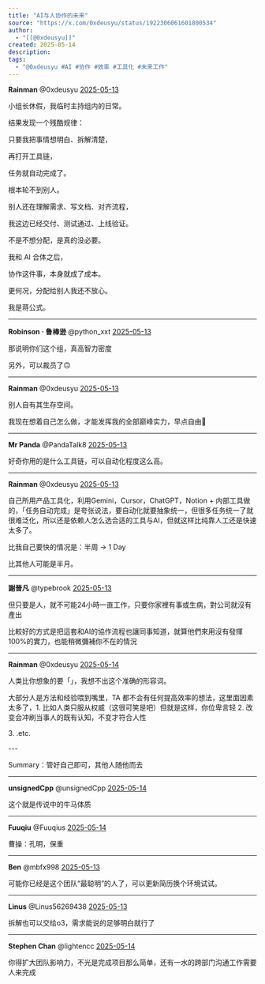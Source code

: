 ```yaml
---
title: "AI与人协作的未来"
source: "https://x.com/0xdeusyu/status/1922306061601800534"
author:
  - "[[@0xdeusyu]]"
created: 2025-05-14
description:
tags:
  - "@0xdeusyu #AI #协作 #效率 #工具化 #未来工作"
---
```

**Rainman** @0xdeusyu [2025-05-13](https://x.com/0xdeusyu/status/1922306061601800534)

小组长休假，我临时主持组内的日常。

结果发现一个残酷规律：

只要我把事情想明白、拆解清楚，

再打开工具链，

任务就自动完成了。

根本轮不到别人。

别人还在理解需求、写文档、对齐流程，

我这边已经交付、测试通过、上线验证。

不是不想分配，是真的没必要。

我和 AI 合体之后，

协作这件事，本身就成了成本。

更何况，分配给别人我还不放心。

我是蒋公式。

---

**Robinson · 鲁棒逊** @python\_xxt [2025-05-13](https://x.com/python_xxt/status/1922317102423085376)

那说明你们这个组，真高智力密度

另外，可以裁员了🙃

---

**Rainman** @0xdeusyu [2025-05-13](https://x.com/0xdeusyu/status/1922319273147486216)

别人自有其生存空间。

我现在想着自己怎么做，才能发挥我的全部巅峰实力，早点自由🤔

---

**Mr Panda** @PandaTalk8 [2025-05-13](https://x.com/PandaTalk8/status/1922432581556969840)

好奇你用的是什么工具链，可以自动化程度这么高。

---

**Rainman** @0xdeusyu [2025-05-13](https://x.com/0xdeusyu/status/1922434611109384357)

自己所用产品工具化，利用Gemini，Cursor，ChatGPT，Notion + 内部工具做的，「任务自动完成」是夸张说法，要自动化就要抽象统一，但很多任务统一了就很难泛化，所以还是依赖人怎么选合适的工具与AI，但就这样比纯靠人工还是快速太多了。

比我自己要快的情况是：半周 -> 1 Day

比其他人可能是半月。

---

**謝晉凡** @typebrook [2025-05-13](https://x.com/typebrook/status/1922389064566620498)

但只要是人，就不可能24小時一直工作，只要你家裡有事或生病，對公司就沒有產出

比較好的方式是把這套和AI的協作流程也讓同事知道，就算他們來用沒有發揮100%的實力，也能稍微彌補你不在的情況

---

**Rainman** @0xdeusyu [2025-05-14](https://x.com/0xdeusyu/status/1922457091677319199)

人类比你想象的要「」，我想不出这个准确的形容词。

大部分人是方法和经验喂到嘴里，TA 都不会有任何提高效率的想法，这里面因素太多了，1. 比如人类只服从权威（这很可笑是吧）但就是这样，你位卑言轻 2. 改变会冲刷当事人的既有认知，不变才符合人性

3\. .etc.

\---

Summary：管好自己即可，其他人随他而去

---

**unsignedCpp** @unsignedCpp [2025-05-14](https://x.com/unsignedCpp/status/1922445602572358056)

这个就是传说中的牛马体质

---

**Fuuqiu** @Fuuqius [2025-05-14](https://x.com/Fuuqius/status/1922459828791734537)

曹操：孔明，保重

---

**Ben** @mbfx998 [2025-05-13](https://x.com/mbfx998/status/1922424546658857391)

可能你已经是这个团队“最聪明”的人了，可以更新简历换个环境试试。

---

**Linus** @Linus56269438 [2025-05-13](https://x.com/Linus56269438/status/1922309267362590950)

拆解也可以交给o3，需求能说的足够明白就行了

---

**Stephen Chan** @lightencc [2025-05-14](https://x.com/lightencc/status/1922448297844752856)

你得扩大团队影响力，不光是完成项目那么简单，还有一水的跨部门沟通工作需要人来完成